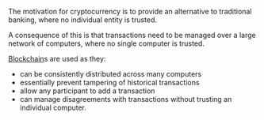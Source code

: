 The motivation for cryptocurrency is to provide an alternative to traditional
banking, where no individual entity is trusted.

A consequence of this is that transactions need to be managed over a large network
of computers, where no single computer is trusted.

[Blockchain](#WhatIsABlockchain)s are used as they:
-   can be consistently distributed across many computers
-   essentially prevent tampering of historical transactions
-   allow any participant to add a transaction
-   can manage disagreements with transactions without trusting an individual computer.
